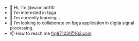 - 👋 Hi, I’m @wannian110
- 👀 I’m interested in fpga
- 🌱 I’m currently learning ...
- 💞️ I’m looking to collaborate on fpga application in digtia signal processing.
- 📫 How to reach me frq871231@163.com 

<!---
wannian110/wannian110 is a ✨ special ✨ repository because its `README.md` (this file) appears on your GitHub profile.
You can click the Preview link to take a look at your changes.
--->
